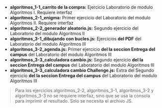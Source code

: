 
* **algoritmos_1-1_carrito de la compra:** Ejercicio Laboratorio de modulo Algoritmos I. Requiere interfaz
* **algoritmos_2-1_enigma:** Primer ejercicio del Laboratorio del modulo Algoritmos II. Requiere interfaz
* **algoritmos_2-2_generador aleatorio.js:** Segundo ejercicio del Laboratorio del modulo Algoritmos II
* **algoritmos_3-1_dibujando con bucles.js:** Ejercicios **del PDF** del Laboratorio del modulo Algoritmos III
* **algoritmos_3-2_agenda.js:** Primer ejercicio **del la seccion Entrega del campus** del Laboratorio del modulo Algoritmos III
* **algoritmos_3-3_calculadora cambio.js:** Segundo ejercicio **del la seccion Entrega del campus** del Laboratorio del modulo Algoritmos III
* **algoritmos_3-3_calculadora cambio Challenge.js:** Extra del Segundo ejercicio **del la seccion Entrega del campus** del Laboratorio del modulo Algoritmos III

> Para los ejercicios algoritmos_2-2, algoritmos_3-1, algoritmos_3-2 y algoritmos_3-3 no se requiere interfaz, sino que se usa la consola para imprimir el resultado. Solo se necesita el archivo JS. 